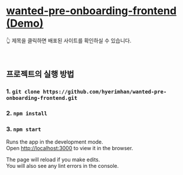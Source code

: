 # [wanted-pre-onboarding-frontend (Demo)]()

:point_up_2: 제목을 클릭하면 배포된 사이트를 확인하실 수 있습니다.

<br/>

## 프로젝트의 실행 방법

### 1. `git clone https://github.com/hyerimhan/wanted-pre-onboarding-frontend.git`

### 2. `npm install`

### 3. `npm start`

Runs the app in the development mode.\
Open [http://localhost:3000](http://localhost:3000) to view it in the browser.

The page will reload if you make edits.\
You will also see any lint errors in the console.
